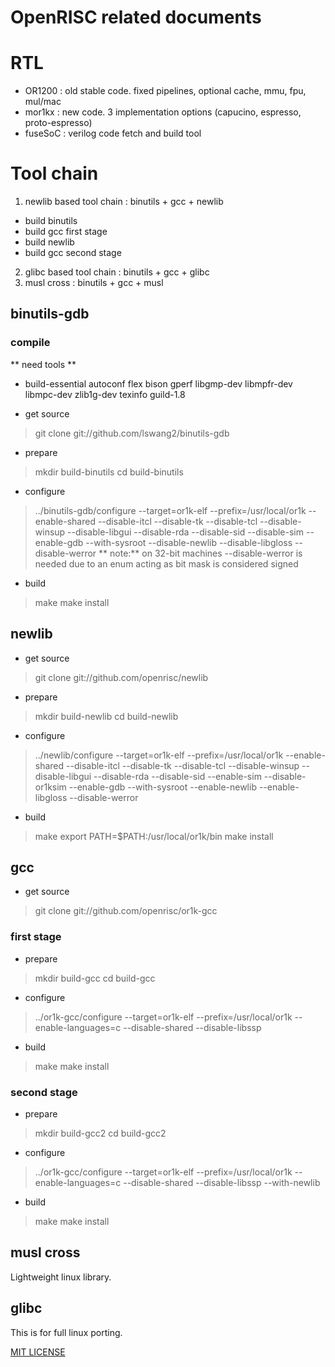 OpenRISC related documents
==========================


# RTL

* OR1200 : old stable code. fixed pipelines, optional cache, mmu, fpu, mul/mac
* mor1kx : new code. 3 implementation options (capucino, espresso, proto-espresso)
* fuseSoC : verilog code fetch and build tool

# Tool chain

1. newlib based tool chain : binutils + gcc + newlib
* build binutils
* build gcc first stage
* build newlib
* build gcc second stage

2. glibc based tool chain : binutils + gcc + glibc
3. musl cross : binutils + gcc + musl

## binutils-gdb

### compile

** need tools **
* build-essential autoconf flex bison gperf libgmp-dev libmpfr-dev libmpc-dev zlib1g-dev texinfo guild-1.8

* get source
> git clone git://github.com/lswang2/binutils-gdb

* prepare
> mkdir build-binutils
> cd build-binutils

* configure
> ../binutils-gdb/configure --target=or1k-elf --prefix=/usr/local/or1k --enable-shared --disable-itcl --disable-tk --disable-tcl --disable-winsup --disable-libgui --disable-rda --disable-sid --disable-sim --enable-gdb --with-sysroot --disable-newlib --disable-libgloss --disable-werror
** note:**
on 32-bit machines --disable-werror is needed due to an enum acting as bit mask is considered signed

* build
> make
> make install

## newlib

* get source
> git clone git://github.com/openrisc/newlib

* prepare
> mkdir build-newlib
> cd build-newlib

* configure
> ../newlib/configure --target=or1k-elf --prefix=/usr/local/or1k --enable-shared --disable-itcl --disable-tk --disable-tcl --disable-winsup --disable-libgui --disable-rda --disable-sid --enable-sim --disable-or1ksim --enable-gdb --with-sysroot --enable-newlib --enable-libgloss --disable-werror

* build
> make
> export PATH=$PATH:/usr/local/or1k/bin
> make install

## gcc

* get source
> git clone git://github.com/openrisc/or1k-gcc

### first stage

* prepare
> mkdir build-gcc
> cd build-gcc

* configure
> ../or1k-gcc/configure --target=or1k-elf --prefix=/usr/local/or1k --enable-languages=c --disable-shared --disable-libssp

* build
> make
> make install

### second stage

* prepare
> mkdir build-gcc2
> cd build-gcc2

* configure
> ../or1k-gcc/configure --target=or1k-elf --prefix=/usr/local/or1k --enable-languages=c --disable-shared --disable-libssp --with-newlib

* build
> make
> make install

## musl cross

Lightweight linux library.

## glibc

This is for full linux porting.


[MIT LICENSE](LICENSE)

